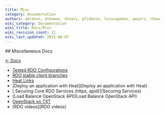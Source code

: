 ```yaml
---
title: Misc
category: documentation
authors: adrahon, athomas, dneary, gfidente, lucasagomes, pmyers, rbowen, thaha
wiki_category: Documentation
wiki_title: Docs/Misc
wiki_revision_count: 11
wiki_last_updated: 2015-08-07
---
```


<div class="row">
<div class="offset1 span10">
## Miscellaneous Docs

[ ← Docs](Docs)

*   [ Tested RDO Configurations](TestedSetups)
*   [ RDO stable client branches](Clients)
*   [ Heat Links](Heat)
*   [Deploy an application with Heat](Deploy an application with Heat)
*   [ Securing Core RDO Services (https, qpid)](Securing Services)
*   [Load Balance OpenStack API](Load Balance OpenStack API)
*   [OpenStack on TXT](https://fedoraproject.org/wiki/OpenStackOnTXT)
*   [RDO videos](RDO videos)

</div>
</div>
<Category:Documentation>
